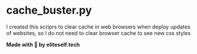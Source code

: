 # cache_buster.py

I created this scriprs to clear cache 
in web browsers when deploy updates of websites, 
so I do not need to clear browser cache 
to see new css styles

**Made with 🤍 by eliteself.tech** 
